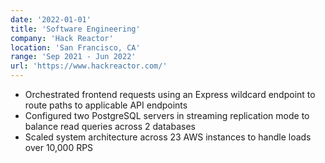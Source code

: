 ```yaml
---
date: '2022-01-01'
title: 'Software Engineering'
company: 'Hack Reactor'
location: 'San Francisco, CA'
range: 'Sep 2021 - Jun 2022'
url: 'https://www.hackreactor.com/'
---
```


- Orchestrated frontend requests using an Express wildcard endpoint to route paths to applicable API endpoints
- Configured two PostgreSQL servers in streaming replication mode to balance read queries across 2 databases
- Scaled system architecture across 23 AWS instances to handle loads over 10,000 RPS
